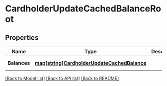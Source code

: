 # CardholderUpdateCachedBalanceRoot

## Properties
Name | Type | Description | Notes
------------ | ------------- | ------------- | -------------
**Balances** | [**map[string]CardholderUpdateCachedBalance**](cardholder_update_cached_balance.md) |  | [default to null]

[[Back to Model list]](../README.md#documentation-for-models) [[Back to API list]](../README.md#documentation-for-api-endpoints) [[Back to README]](../README.md)


